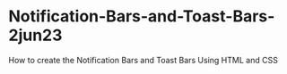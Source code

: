 # Notification-Bars-and-Toast-Bars-2jun23
How to create the Notification Bars and Toast Bars Using HTML and CSS
